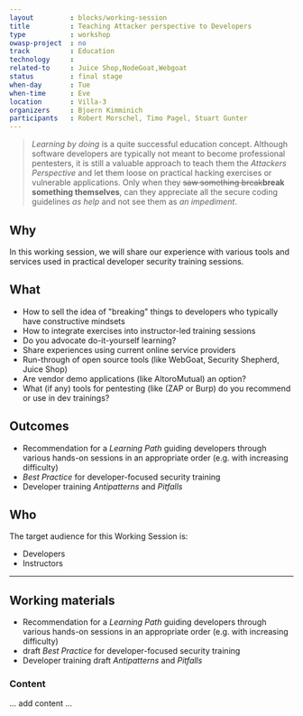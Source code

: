 ```yaml
---
layout         : blocks/working-session
title          : Teaching Attacker perspective to Developers
type           : workshop
owasp-project  : no
track          : Education
technology     :
related-to     : Juice Shop,NodeGoat,Webgoat
status         : final stage 
when-day       : Tue
when-time      : Eve
location       : Villa-3
organizers     : Bjoern Kimminich
participants   : Robert Morschel, Timo Pagel, Stuart Gunter
---
```


> _Learning by doing_ is a quite successful education concept. Although
> software developers are typically not meant to become professional
> pentesters, it is still a valuable approach to teach them the
> _Attackers Perspective_ and let them loose on practical hacking exercises
> or vulnerable applications. Only when they ~~saw something
> break~~**break something themselves**, can they appreciate all the
> secure coding guidelines _as help_ and not see them as _an impediment_.


## Why

In this working session, we will share our experience with various tools
and services used in practical developer security training sessions.

## What

- How to sell the idea of "breaking" things to developers who typically have constructive mindsets
- How to integrate exercises into instructor-led training sessions
- Do you advocate do-it-yourself learning?
- Share experiences using current online service providers
- Run-through of open source tools (like WebGoat, Security Shepherd, Juice Shop)
- Are vendor demo applications (like AltoroMutual) an option?
- What (if any) tools for pentesting (like (ZAP or Burp) do you recommend or use in dev trainings?

## Outcomes 

- Recommendation for a _Learning Path_ guiding developers through
  various hands-on sessions in an appropriate order (e.g. with
  increasing difficulty)
- _Best Practice_ for developer-focused security training
- Developer training _Antipatterns_ and _Pitfalls_

## Who

The target audience for this Working Session is:

- Developers
- Instructors

--- 

## Working materials

- Recommendation for a _Learning Path_ guiding developers through
  various hands-on sessions in an appropriate order (e.g. with
  increasing difficulty)
- draft _Best Practice_ for developer-focused security training
- Developer training draft  _Antipatterns_ and _Pitfalls_

### Content

... add content ...




